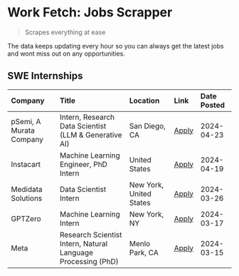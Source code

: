 # Work Fetch: Jobs Scrapper
> Scrapes everything at ease

The data keeps updating every hour so you can always get the latest jobs and wont miss out on any opportunities.

## SWE Internships
<!--START_SECTION:workfetch-->
| Company                 | Title                                                        | Location                | Link                                                                                                                                                                                                                                                                       | Date Posted   |
|:------------------------|:-------------------------------------------------------------|:------------------------|:---------------------------------------------------------------------------------------------------------------------------------------------------------------------------------------------------------------------------------------------------------------------------|:--------------|
| pSemi, A Murata Company | Intern, Research Data Scientist (LLM & Generative AI)        | San Diego, CA           | [Apply](https://www.linkedin.com/jobs/view/intern-research-data-scientist-llm-generative-ai-at-psemi-a-murata-company-3887074168?position=4&pageNum=0&refId=I08K3pCJoJgKiBB1WuKiEw%3D%3D&trackingId=Y8ezVhjUJXean0tU52xEFw%3D%3D&trk=public_jobs_jserp-result_search-card) | 2024-04-23    |
| Instacart               | Machine Learning Engineer, PhD Intern                        | United States           | [Apply](https://www.linkedin.com/jobs/view/machine-learning-engineer-phd-intern-at-instacart-3901991739?position=2&pageNum=0&refId=I08K3pCJoJgKiBB1WuKiEw%3D%3D&trackingId=3GGb%2FjSYq%2FZ2heCafthq8g%3D%3D&trk=public_jobs_jserp-result_search-card)                      | 2024-04-19    |
| Medidata Solutions      | Data Scientist Intern                                        | New York, United States | [Apply](https://www.linkedin.com/jobs/view/data-scientist-intern-at-medidata-solutions-3810253704?position=8&pageNum=0&refId=I08K3pCJoJgKiBB1WuKiEw%3D%3D&trackingId=dOywBgg14ktFYHbl7feI6g%3D%3D&trk=public_jobs_jserp-result_search-card)                                | 2024-03-26    |
| GPTZero                 | Machine Learning Intern                                      | New York, NY            | [Apply](https://www.linkedin.com/jobs/view/machine-learning-intern-at-gptzero-3860723963?position=7&pageNum=0&refId=I08K3pCJoJgKiBB1WuKiEw%3D%3D&trackingId=7qTLuTHf0b2Cd7rkbWH7ww%3D%3D&trk=public_jobs_jserp-result_search-card)                                         | 2024-03-17    |
| Meta                    | Research Scientist Intern, Natural Language Processing (PhD) | Menlo Park, CA          | [Apply](https://www.linkedin.com/jobs/view/research-scientist-intern-natural-language-processing-phd-at-meta-3858718375?position=9&pageNum=0&refId=I08K3pCJoJgKiBB1WuKiEw%3D%3D&trackingId=rF8zPG205JoDvVtz%2B4Zh%2FQ%3D%3D&trk=public_jobs_jserp-result_search-card)      | 2024-03-15    |
<!--END_SECTION:workfetch-->
